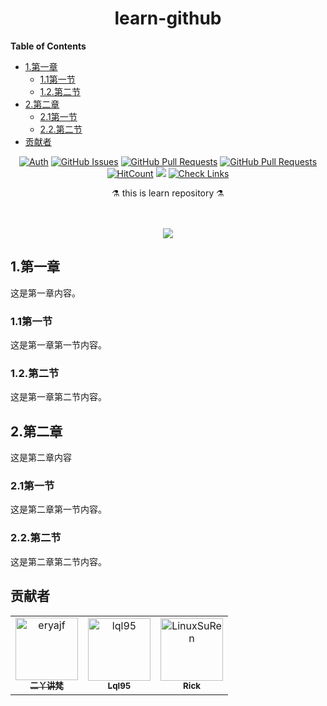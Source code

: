 
<h1 align="center">learn-github</h1>

<!-- START doctoc generated TOC please keep comment here to allow auto update -->
<!-- DON'T EDIT THIS SECTION, INSTEAD RE-RUN doctoc TO UPDATE -->
**Table of Contents**

- [1.第一章](#1%E7%AC%AC%E4%B8%80%E7%AB%A0)
  - [1.1第一节](#11%E7%AC%AC%E4%B8%80%E8%8A%82)
  - [1.2.第二节](#12%E7%AC%AC%E4%BA%8C%E8%8A%82)
- [2.第二章](#2%E7%AC%AC%E4%BA%8C%E7%AB%A0)
  - [2.1第一节](#21%E7%AC%AC%E4%B8%80%E8%8A%82)
  - [2.2.第二节](#22%E7%AC%AC%E4%BA%8C%E8%8A%82)
- [贡献者](#%E8%B4%A1%E7%8C%AE%E8%80%85)

<!-- END doctoc generated TOC please keep comment here to allow auto update -->


<div align="center">

[![Auth](https://img.shields.io/badge/Auth-eryajf-ff69b4)](https://github.com/eryajf)
[![GitHub Issues](https://img.shields.io/github/issues/eryajf/learn-github.svg)](https://github.com/eryajf/learn-github/issues)
[![GitHub Pull Requests](https://img.shields.io/github/issues-pr/eryajf/learn-github)](https://github.com/eryajf/learn-github/pulls)
[![GitHub Pull Requests](https://img.shields.io/github/stars/eryajf/learn-github)](https://github.com/eryajf/learn-github/stargazers)
[![HitCount](https://views.whatilearened.today/views/github/eryajf/learn-github.svg)](https://github.com/eryajf/learn-github)
[![](https://img.shields.io/badge/Awesome-MyStarList-c780fa?logo=Awesome-Lists)](https://github.com/eryajf/awesome-stars-eryajf#readme)
[![Check Links](https://github.com/eryajf/learn-github/actions/workflows/links.yml/badge.svg)](https://github.com/eryajf/learn-github/actions/workflows/links.yml)

</div>

<p align="center"> ⚗️ this is learn repository ⚗️</p>

<div align="center">
<img src="https://camo.githubusercontent.com/82291b0fe831bfc6781e07fc5090cbd0a8b912bb8b8d4fec0696c881834f81ac/68747470733a2f2f70726f626f742e6d656469612f394575424971676170492e676966" width="800"  height="3">
</div><br>

<div align="center">

![](https://wiki.eryajf.net/img/dengxia.gif)

</div>

## 1.第一章

这是第一章内容。

### 1.1第一节

这是第一章第一节内容。

### 1.2.第二节

这是第一章第二节内容。

## 2.第二章

这是第二章内容

### 2.1第一节

这是第二章第一节内容。

### 2.2.第二节

这是第二章第二节内容。


## 贡献者

<!-- readme: collaborators,contributors -start -->
<table>
<tr>
    <td align="center">
        <a href="https://github.com/eryajf">
            <img src="https://avatars.githubusercontent.com/u/33259379?v=4" width="100;" alt="eryajf"/>
            <br />
            <sub><b>二丫讲梵</b></sub>
        </a>
    </td>
    <td align="center">
        <a href="https://github.com/lql95">
            <img src="https://avatars.githubusercontent.com/u/106481803?v=4" width="100;" alt="lql95"/>
            <br />
            <sub><b>Lql95</b></sub>
        </a>
    </td>
    <td align="center">
        <a href="https://github.com/LinuxSuRen">
            <img src="https://avatars.githubusercontent.com/u/1450685?v=4" width="100;" alt="LinuxSuRen"/>
            <br />
            <sub><b>Rick</b></sub>
        </a>
    </td></tr>
</table>
<!-- readme: collaborators,contributors -end -->